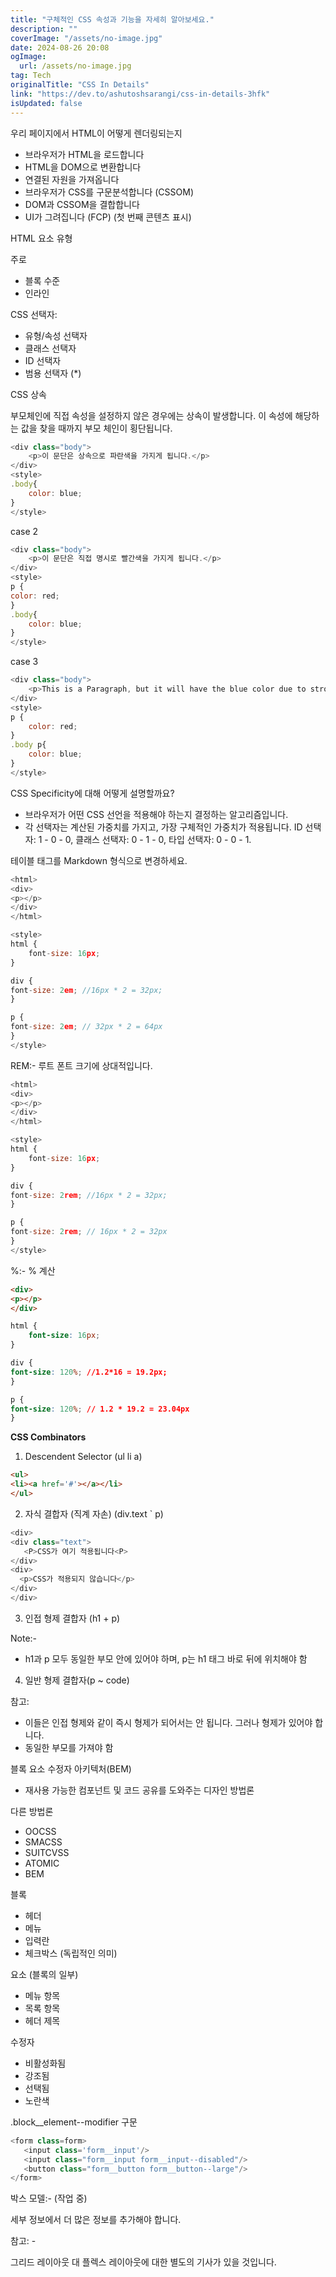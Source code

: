 ```yaml
---
title: "구체적인 CSS 속성과 기능을 자세히 알아보세요."
description: ""
coverImage: "/assets/no-image.jpg"
date: 2024-08-26 20:08
ogImage: 
  url: /assets/no-image.jpg
tag: Tech
originalTitle: "CSS In Details"
link: "https://dev.to/ashutoshsarangi/css-in-details-3hfk"
isUpdated: false
---
```



우리 페이지에서 HTML이 어떻게 렌더링되는지

- 브라우저가 HTML을 로드합니다
- HTML을 DOM으로 변환합니다
- 연결된 자원을 가져옵니다
- 브라우저가 CSS를 구문분석합니다 (CSSOM)
- DOM과 CSSOM을 결합합니다
- UI가 그려집니다 (FCP) (첫 번째 콘텐츠 표시)

HTML 요소 유형

주로

<!-- cozy-coder - 수평 -->
<ins class="adsbygoogle"
     style="display:block"
     data-ad-client="ca-pub-4877378276818686"
     data-ad-slot="1107185301"
     data-ad-format="auto"
     data-full-width-responsive="true"></ins>
<script>
     (adsbygoogle = window.adsbygoogle || []).push({});
</script>

- 블록 수준
- 인라인

CSS 선택자: 

- 유형/속성 선택자
- 클래스 선택자
- ID 선택자
- 범용 선택자 (*)

CSS 상속

<!-- cozy-coder - 수평 -->
<ins class="adsbygoogle"
     style="display:block"
     data-ad-client="ca-pub-4877378276818686"
     data-ad-slot="1107185301"
     data-ad-format="auto"
     data-full-width-responsive="true"></ins>
<script>
     (adsbygoogle = window.adsbygoogle || []).push({});
</script>

부모체인에 직접 속성을 설정하지 않은 경우에는 상속이 발생합니다. 이 속성에 해당하는 값을 찾을 때까지 부모 체인이 횡단됩니다.

```js
<div class="body">
    <p>이 문단은 상속으로 파란색을 가지게 됩니다.</p>
</div>
<style>
.body{
    color: blue;
}
</style>
```

case 2

```js
<div class="body">
    <p>이 문단은 직접 명시로 빨간색을 가지게 됩니다.</p>
</div>
<style>
p {
color: red;
}
.body{
    color: blue;
}
</style>
```

<!-- cozy-coder - 수평 -->
<ins class="adsbygoogle"
     style="display:block"
     data-ad-client="ca-pub-4877378276818686"
     data-ad-slot="1107185301"
     data-ad-format="auto"
     data-full-width-responsive="true"></ins>
<script>
     (adsbygoogle = window.adsbygoogle || []).push({});
</script>

case 3

```js
<div class="body">
    <p>This is a Paragraph, but it will have the blue color due to strong Specification</p>
</div>
<style>
p {
    color: red;
}
.body p{
    color: blue;
}
</style>
```

CSS Specificity에 대해 어떻게 설명할까요?

- 브라우저가 어떤 CSS 선언을 적용해야 하는지 결정하는 알고리즘입니다.
- 각 선택자는 계산된 가중치를 가지고, 가장 구체적인 가중치가 적용됩니다. ID 선택자: 1 - 0 - 0, 클래스 선택자: 0 - 1 - 0, 타입 선택자: 0 - 0 - 1.

<!-- cozy-coder - 수평 -->
<ins class="adsbygoogle"
     style="display:block"
     data-ad-client="ca-pub-4877378276818686"
     data-ad-slot="1107185301"
     data-ad-format="auto"
     data-full-width-responsive="true"></ins>
<script>
     (adsbygoogle = window.adsbygoogle || []).push({});
</script>

테이블 태그를 Markdown 형식으로 변경하세요.

<!-- cozy-coder - 수평 -->
<ins class="adsbygoogle"
     style="display:block"
     data-ad-client="ca-pub-4877378276818686"
     data-ad-slot="1107185301"
     data-ad-format="auto"
     data-full-width-responsive="true"></ins>
<script>
     (adsbygoogle = window.adsbygoogle || []).push({});
</script>

```js
<html>
<div>
<p></p>
</div>
</html>

<style>
html {
    font-size: 16px;
}

div {
font-size: 2em; //16px * 2 = 32px;
}

p {
font-size: 2em; // 32px * 2 = 64px
}
</style>
```

REM:- 루트 폰트 크기에 상대적입니다.

```js
<html>
<div>
<p></p>
</div>
</html>

<style>
html {
    font-size: 16px;
}

div {
font-size: 2rem; //16px * 2 = 32px;
}

p {
font-size: 2rem; // 16px * 2 = 32px
}
</style>
```

%:- % 계산

<!-- cozy-coder - 수평 -->
<ins class="adsbygoogle"
     style="display:block"
     data-ad-client="ca-pub-4877378276818686"
     data-ad-slot="1107185301"
     data-ad-format="auto"
     data-full-width-responsive="true"></ins>
<script>
     (adsbygoogle = window.adsbygoogle || []).push({});
</script>


```html
<div>
<p></p>
</div>
```

```css
html {
    font-size: 16px;
}

div {
font-size: 120%; //1.2*16 = 19.2px;
}

p {
font-size: 120%; // 1.2 * 19.2 = 23.04px
}
```

**CSS Combinators**

1. Descendent Selector (ul li a)

```html
<ul>
<li><a href='#'></a></li>
</ul>
```

<!-- cozy-coder - 수평 -->
<ins class="adsbygoogle"
     style="display:block"
     data-ad-client="ca-pub-4877378276818686"
     data-ad-slot="1107185301"
     data-ad-format="auto"
     data-full-width-responsive="true"></ins>
<script>
     (adsbygoogle = window.adsbygoogle || []).push({});
</script>

2. 자식 결합자 (직계 자손) (div.text ` p)

```js
<div>
<div class="text">
   <P>CSS가 여기 적용됩니다<P>
</div>
<div>
  <p>CSS가 적용되지 않습니다</p>
</div>
</div>
```

3. 인접 형제 결합자 (h1 + p)

Note:-

<!-- cozy-coder - 수평 -->
<ins class="adsbygoogle"
     style="display:block"
     data-ad-client="ca-pub-4877378276818686"
     data-ad-slot="1107185301"
     data-ad-format="auto"
     data-full-width-responsive="true"></ins>
<script>
     (adsbygoogle = window.adsbygoogle || []).push({});
</script>

- h1과 p 모두 동일한 부모 안에 있어야 하며, p는 h1 태그 바로 뒤에 위치해야 함

4. 일반 형제 결합자(p ~ code)

참고:

- 이들은 인접 형제와 같이 즉시 형제가 되어서는 안 됩니다. 그러나 형제가 있어야 합니다.
- 동일한 부모를 가져야 함

<!-- cozy-coder - 수평 -->
<ins class="adsbygoogle"
     style="display:block"
     data-ad-client="ca-pub-4877378276818686"
     data-ad-slot="1107185301"
     data-ad-format="auto"
     data-full-width-responsive="true"></ins>
<script>
     (adsbygoogle = window.adsbygoogle || []).push({});
</script>

블록 요소 수정자 아키텍처(BEM)

- 재사용 가능한 컴포넌트 및 코드 공유를 도와주는 디자인 방법론

다른 방법론

- OOCSS
- SMACSS
- SUITCVSS
- ATOMIC
- BEM

<!-- cozy-coder - 수평 -->
<ins class="adsbygoogle"
     style="display:block"
     data-ad-client="ca-pub-4877378276818686"
     data-ad-slot="1107185301"
     data-ad-format="auto"
     data-full-width-responsive="true"></ins>
<script>
     (adsbygoogle = window.adsbygoogle || []).push({});
</script>

블록

- 헤더
- 메뉴
- 입력란
- 체크박스 (독립적인 의미)

요소 (블록의 일부)

- 메뉴 항목
- 목록 항목
- 헤더 제목

<!-- cozy-coder - 수평 -->
<ins class="adsbygoogle"
     style="display:block"
     data-ad-client="ca-pub-4877378276818686"
     data-ad-slot="1107185301"
     data-ad-format="auto"
     data-full-width-responsive="true"></ins>
<script>
     (adsbygoogle = window.adsbygoogle || []).push({});
</script>

수정자

- 비활성화됨
- 강조됨
- 선택됨
- 노란색

.block__element--modifier 구문

```js
<form class=form>
   <input class='form__input'/>
   <input class="form__input form__input--disabled"/>
   <button class="form__button form__button--large"/>
</form>
```

<!-- cozy-coder - 수평 -->
<ins class="adsbygoogle"
     style="display:block"
     data-ad-client="ca-pub-4877378276818686"
     data-ad-slot="1107185301"
     data-ad-format="auto"
     data-full-width-responsive="true"></ins>
<script>
     (adsbygoogle = window.adsbygoogle || []).push({});
</script>

박스 모델:- (작업 중)

세부 정보에서 더 많은 정보를 추가해야 합니다.

참고: -

그리드 레이아웃 대 플렉스 레이아웃에 대한 별도의 기사가 있을 것입니다.